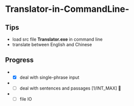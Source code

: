 # Translator-in-CommandLine-
## Tips
* load src file **Translator.exe** in command line
* translate between English and Chinese
## Progress
* -[x] deal with single-phrase input
* -[ ] deal with sentences and passages [1/INT_MAX] 🤣
* -[ ] file IO
